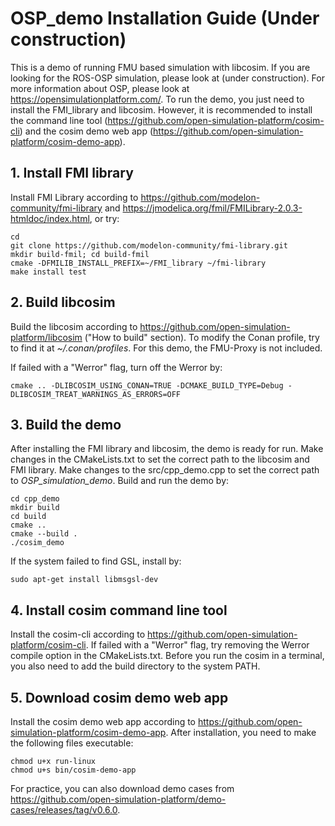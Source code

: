 # OSP_demo Installation Guide (Under construction)
This is a demo of running FMU based simulation with libcosim. If you are looking for the ROS-OSP simulation, please look at (under construction). For more information about OSP, please look at https://opensimulationplatform.com/. To run the demo, you just need to install the FMI_library and libcosim. However, it is recommended to install the command line tool (https://github.com/open-simulation-platform/cosim-cli) and the cosim demo web app (https://github.com/open-simulation-platform/cosim-demo-app).

## 1. Install FMI library
Install FMI Library according to https://github.com/modelon-community/fmi-library and https://jmodelica.org/fmil/FMILibrary-2.0.3-htmldoc/index.html, or try:

    cd 
    git clone https://github.com/modelon-community/fmi-library.git
    mkdir build-fmil; cd build-fmil
    cmake -DFMILIB_INSTALL_PREFIX=~/FMI_library ~/fmi-library
    make install test


## 2. Build libcosim
Build the libcosim according to https://github.com/open-simulation-platform/libcosim ("How to build" section). To modify the Conan profile, try to find it at _~/.conan/profiles_. For this demo, the FMU-Proxy is not included.

If failed with a "Werror" flag, turn off the Werror by:

    cmake .. -DLIBCOSIM_USING_CONAN=TRUE -DCMAKE_BUILD_TYPE=Debug -DLIBCOSIM_TREAT_WARNINGS_AS_ERRORS=OFF


## 3. Build the demo
After installing the FMI library and libcosim, the demo is ready for run. Make changes in the CMakeLists.txt to set the correct path to the libcosim and FMI library. Make changes to the src/cpp_demo.cpp to set the correct path to _OSP_simulation_demo_.
Build and run the demo by:
    
    cd cpp_demo
    mkdir build
    cd build 
    cmake ..
    cmake --build .
    ./cosim_demo

If the system failed to find GSL, install by:
    
    sudo apt-get install libmsgsl-dev


## 4. Install cosim command line tool
Install the cosim-cli according to https://github.com/open-simulation-platform/cosim-cli. If failed with a "Werror" flag, try removing the Werror compile option in the CMakeLists.txt. 
Before you run the cosim in a terminal, you also need to add the build directory to the system PATH.


## 5. Download cosim demo web app
Install the cosim demo web app according to https://github.com/open-simulation-platform/cosim-demo-app. After installation, you need to make the following files executable:

    chmod u+x run-linux
    chmod u+s bin/cosim-demo-app 

For practice, you can also download demo cases from https://github.com/open-simulation-platform/demo-cases/releases/tag/v0.6.0.

